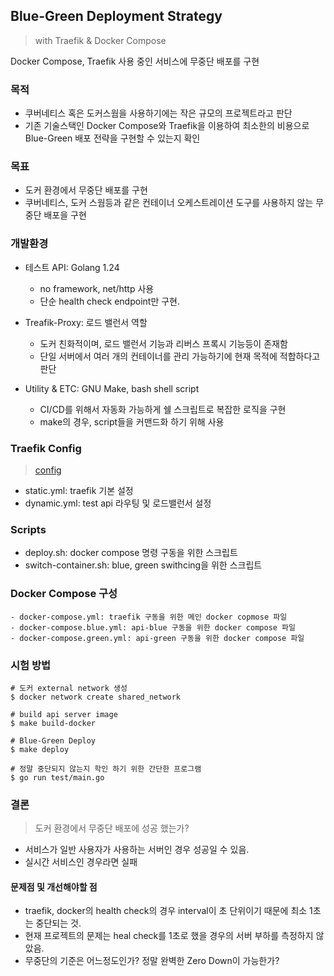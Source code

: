 ## Blue-Green Deployment Strategy
> with Traefik & Docker Compose

Docker Compose, Traefik 사용 중인 서비스에 무중단 배포를 구현

### 목적

- 쿠버네티스 혹은 도커스웜을 사용하기에는 작은 규모의 프로젝트라고 판단
- 기존 기술스택인 Docker Compose와 Traefik을 이용하여 최소한의 비용으로 Blue-Green 배포 전략을 구현할 수 있는지 확인 

### 목표

- 도커 환경에서 무중단 배포를 구현
- 쿠버네티스, 도커 스웜등과 같은 컨테이너 오케스트레이션 도구를 사용하지 않는 무중단 배포을 구현

### 개발환경

- 테스트 API: Golang 1.24
  - no framework, net/http 사용
  - 단순 health check endpoint만 구현.

- Treafik-Proxy: 로드 밸런서 역할
  - 도커 친화적이며, 로드 밸런서 기능과 리버스 프록시 기능등이 존재함
  - 단일 서버에서 여러 개의 컨테이너를 관리 가능하기에 현재 목적에 적합하다고 판단

- Utility & ETC: GNU Make, bash shell script
  - CI/CD를 위해서 자동화 가능하게 쉘 스크립트로 복잡한 로직을 구현
  - make의 경우, script들을 커맨드화 하기 위해 사용

### Traefik Config
> [config](./config)

- static.yml: traefik 기본 설정
- dynamic.yml: test api 라우팅 및 로드밸런서 설정 

### Scripts

- deploy.sh: docker compose 명령 구동을 위한 스크립트
- switch-container.sh: blue, green swithcing을 위한 스크립트

### Docker Compose 구성

```shell
- docker-compose.yml: traefik 구동을 위한 메인 docker copmose 파일
- docker-compose.blue.yml: api-blue 구동을 위한 docker compose 파일
- docker-compose.green.yml: api-green 구동을 위한 docker compose 파일
```

### 시험 방법

```shell
# 도커 external network 생성
$ docker network create shared_network

# build api server image
$ make build-docker

# Blue-Green Deploy
$ make deploy

# 정말 중단되지 않는지 학인 하기 위한 간단한 프로그램
$ go run test/main.go
```

### 결론

> 도커 환경에서 무중단 배포에 성공 했는가?

- 서비스가 일반 사용자가 사용하는 서버인 경우 성공일 수 있음.
- 실시간 서비스인 경우라면 실패 

#### 문제점 및 개선해야할 점
- traefik, docker의 health check의 경우 interval이 초 단위이기 때문에 최소 1초는 중단되는 것.
- 현재 프로젝트의 문제는 heal check를 1초로 했을 경우의 서버 부하를 측정하지 않았음.
- 무중단의 기준은 어느정도인가? 정말 완벽한 Zero Down이 가능한가?
